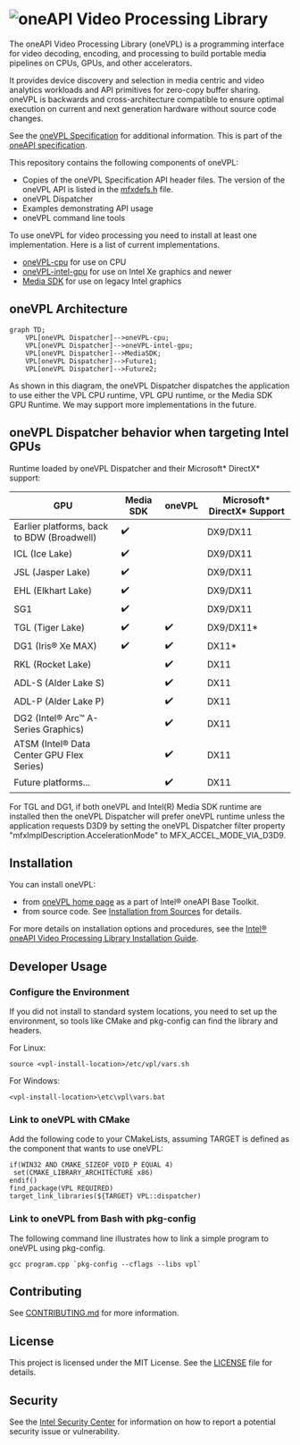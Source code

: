 # ![oneAPI](assets/oneapi-logo.png "oneAPI") Video Processing Library

The oneAPI Video Processing Library (oneVPL) is a programming interface for video decoding, encoding, 
and processing to build portable media pipelines on CPUs, GPUs, and other accelerators.

It provides device discovery
and selection in media centric and video analytics workloads and API primitives for zero-copy buffer sharing. oneVPL is backwards
and cross-architecture compatible to ensure optimal execution on current and next generation hardware without source code changes.

See the [oneVPL Specification](https://spec.oneapi.io/versions/latest/elements/oneVPL/source/index.html) for additional information. This is part of the [oneAPI specification](https://www.oneapi.io/spec/).

This repository contains the following components of oneVPL:

- Copies of the oneVPL Specification API header files. The version of the oneVPL API is listed in the
[mfxdefs.h](./api/vpl/mfxdefs.h) file.
- oneVPL Dispatcher
- Examples demonstrating API usage
- oneVPL command line tools

To use oneVPL for video processing you need to install at least one implementation. Here is a list of current implementations.

- [oneVPL-cpu](https://github.com/oneapi-src/oneVPL-cpu) for use on CPU
- [oneVPL-intel-gpu](https://github.com/oneapi-src/oneVPL-intel-gpu) for use on Intel Xe graphics and newer
- [Media SDK](https://github.com/Intel-Media-SDK/MediaSDK) for use on legacy Intel graphics

## oneVPL Architecture
```mermaid
graph TD;
    VPL[oneVPL Dispatcher]-->oneVPL-cpu;
    VPL[oneVPL Dispatcher]-->oneVPL-intel-gpu;
    VPL[oneVPL Dispatcher]-->MediaSDK;
    VPL[oneVPL Dispatcher]-->Future1;
    VPL[oneVPL Dispatcher]-->Future2;
```

As shown in this diagram, the oneVPL Dispatcher dispatches the application to use either the VPL CPU runtime, VPL GPU runtime, or the Media SDK GPU Runtime. We may support more implementations in the future.

## oneVPL Dispatcher behavior when targeting Intel GPUs
Runtime loaded by oneVPL Dispatcher and their Microsoft* DirectX* support:


| GPU                                        | Media SDK        | oneVPL           | Microsoft* DirectX* Support |
|--------------------------------------------|------------------|------------------|-----------------------------|
| Earlier platforms, back to BDW (Broadwell) |:heavy_check_mark:|                  | DX9/DX11                    |
| ICL (Ice Lake)                             |:heavy_check_mark:|                  | DX9/DX11                    |
| JSL (Jasper Lake)                          |:heavy_check_mark:|                  | DX9/DX11                    |
| EHL (Elkhart Lake)                         |:heavy_check_mark:|                  | DX9/DX11                    |
| SG1                                        |:heavy_check_mark:|                  | DX9/DX11                    |
| TGL (Tiger Lake)                           |:heavy_check_mark:|:heavy_check_mark:| DX9/DX11*                   |
| DG1 (Iris® Xe MAX)                         |:heavy_check_mark:|:heavy_check_mark:| DX11*                       |
| RKL (Rocket Lake)                          |                  |:heavy_check_mark:| DX11                        |
| ADL-S (Alder Lake S)                       |                  |:heavy_check_mark:| DX11                        |
| ADL-P (Alder Lake P)                       |                  |:heavy_check_mark:| DX11                        |
| DG2 (Intel® Arc™ A-Series Graphics)        |                  |:heavy_check_mark:| DX11                        |
| ATSM (Intel® Data Center GPU Flex Series)  |                  |:heavy_check_mark:| DX11                        |
| Future platforms...                        |                  |:heavy_check_mark:| DX11                        |

For TGL and DG1, if both oneVPL and Intel(R) Media SDK runtime are installed then the oneVPL Dispatcher will prefer oneVPL runtime unless the application requests D3D9 by setting the oneVPL Dispatcher filter property "mfxImplDescription.AccelerationMode" to MFX_ACCEL_MODE_VIA_D3D9.

## Installation

You can install oneVPL:

- from [oneVPL home page](https://software.intel.com/content/www/us/en/develop/tools/oneapi/components/onevpl.html) as a part of Intel&reg; oneAPI Base Toolkit.
- from source code.  See [Installation from Sources](INSTALL.md) for details.

For more details on installation options and procedures, see the [Intel® oneAPI Video Processing Library Installation Guide](https://software.intel.com/content/www/us/en/develop/articles/onevpl-installation-guide.html).

## Developer Usage

### Configure the Environment

If you did not install to standard system locations, you need to set up the
environment, so tools like CMake and pkg-config can find the library and
headers.

For Linux:
```
source <vpl-install-location>/etc/vpl/vars.sh
```

For Windows:
```
<vpl-install-location>\etc\vpl\vars.bat
```

### Link to oneVPL with CMake

Add the following code to your CMakeLists, assuming TARGET is defined as the
component that wants to use oneVPL:

```
if(WIN32 AND CMAKE_SIZEOF_VOID_P EQUAL 4)
 set(CMAKE_LIBRARY_ARCHITECTURE x86)
endif()
find_package(VPL REQUIRED)
target_link_libraries(${TARGET} VPL::dispatcher)
```


### Link to oneVPL from Bash with pkg-config

The following command line illustrates how to link a simple program to oneVPL
using pkg-config.

```
gcc program.cpp `pkg-config --cflags --libs vpl`
```


## Contributing

See [CONTRIBUTING.md](CONTRIBUTING.md) for more information.

## License

This project is licensed under the MIT License. See the [LICENSE](LICENSE) file
for details.

## Security

See the [Intel Security Center](https://www.intel.com/content/www/us/en/security-center/default.html) for information on how to report a potential
security issue or vulnerability.
